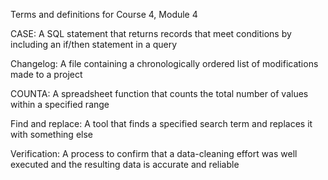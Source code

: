 Terms and definitions for Course 4, Module 4



CASE: A SQL statement that returns records that meet conditions by including an if/then statement in a query



Changelog: A file containing a chronologically ordered list of modifications made to a project



COUNTA: A spreadsheet function that counts the total number of values within a specified range



Find and replace: A tool that finds a specified search term and replaces it with something else



Verification: A process to confirm that a data-cleaning effort was well executed and the resulting data is accurate and reliable

